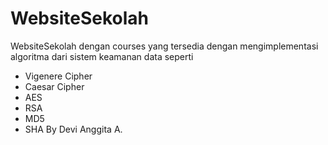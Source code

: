 # WebsiteSekolah
WebsiteSekolah dengan courses yang tersedia
dengan mengimplementasi algoritma dari sistem keamanan data 
seperti 
- Vigenere Cipher 
- Caesar Cipher 
- AES 
- RSA 
- MD5
- SHA
By Devi Anggita A.
